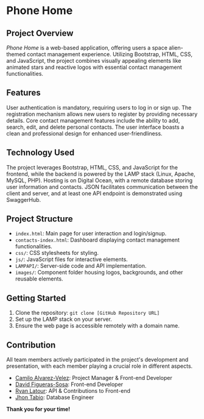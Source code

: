 # Phone Home

## Project Overview

*Phone Home* is a web-based application, offering users a space alien-themed contact management experience. Utilizing Bootstrap, HTML, CSS, and JavaScript, the project combines visually appealing elements like animated stars and reactive logos with essential contact management functionalities.

## Features

User authentication is mandatory, requiring users to log in or sign up. The registration mechanism allows new users to register by providing necessary details. Core contact management features include the ability to add, search, edit, and delete personal contacts. The user interface boasts a clean and professional design for enhanced user-friendliness.

## Technology Used

The project leverages Bootstrap, HTML, CSS, and JavaScript for the frontend, while the backend is powered by the LAMP stack (Linux, Apache, MySQL, PHP). Hosting is on Digital Ocean, with a remote database storing user information and contacts. JSON facilitates communication between the client and server, and at least one API endpoint is demonstrated using SwaggerHub.

## Project Structure

- `index.html`: Main page for user interaction and login/signup.
- `contacts-index.html`: Dashboard displaying contact management functionalities.
- `css/`: CSS stylesheets for styling.
- `js/`: JavaScript files for interactive elements.
- `LAMPAPI/`: Server-side code and API implementation.
- `images/`: Component folder housing logos, backgrounds, and other reusable elements.

## Getting Started

1. Clone the repository: `git clone [GitHub Repository URL]`
2. Set up the LAMP stack on your server.
3. Ensure the web page is accessible remotely with a domain name.

## Contribution

All team members actively participated in the project's development and presentation, with each member playing a crucial role in different aspects.

- [Camilo Alvarez-Velez](https://github.com/Noway-code): Project Manager & Front-end Developer
- [David Figueras-Sosa](https://github.com/DavidJFig): Front-end Developer
- [Ryan Latour](https://github.com/ryanglatour): API & Contributions to Front-end
- [Jhon Tabio](https://github.com/JhonTabio): Database Engineer

**Thank you for your time!**
